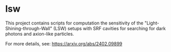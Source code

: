 # lsw

This project contains scripts for computation the sensitivity of the "Light-Shining-through-Wall" (LSW) setups with SRF cavities for searching for dark photons and axion-like particles.

For more details, see: https://arxiv.org/abs/2402.09899
